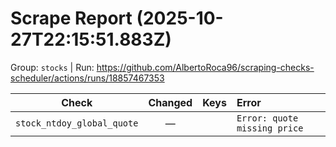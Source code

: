 # Scrape Report (2025-10-27T22:15:51.883Z)

Group: `stocks`  |  Run: https://github.com/AlbertoRoca96/scraping-checks-scheduler/actions/runs/18857467353

| Check | Changed | Keys | Error |
|---|:---:|:--|:--|
| `stock_ntdoy_global_quote` | — |  | `Error: quote missing price` |
